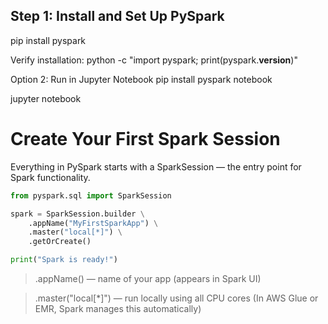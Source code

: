## Step 1: Install and Set Up PySpark
pip install pyspark

Verify installation:
python -c "import pyspark; print(pyspark.__version__)"

Option 2: Run in Jupyter Notebook
pip install pyspark notebook

jupyter notebook

# Create Your First Spark Session
Everything in PySpark starts with a SparkSession — the entry point for Spark functionality.

``` python 
from pyspark.sql import SparkSession

spark = SparkSession.builder \
    .appName("MyFirstSparkApp") \
    .master("local[*]") \
    .getOrCreate()

print("Spark is ready!")
```
> .appName() — name of your app (appears in Spark UI)

> .master("local[*]") — run locally using all CPU cores
(In AWS Glue or EMR, Spark manages this automatically)
